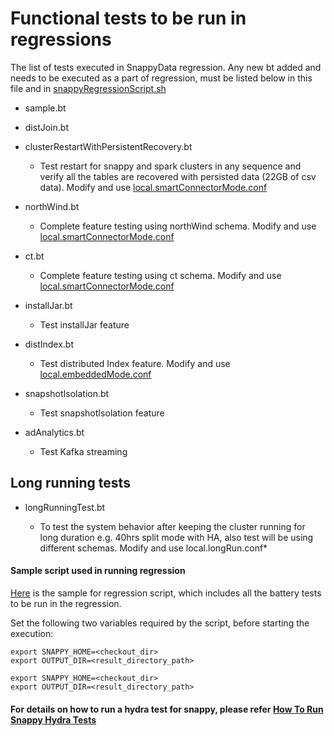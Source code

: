 # Functional tests to be run in regressions

The list of tests executed in SnappyData regression. Any new bt added and needs to be executed as a part of regression, must be listed below in this file and in [snappyRegressionScript.sh](../../test/java/io/snappydata/hydra/snappyRegressionScript.sh)

* sample.bt

* distJoin.bt

* clusterRestartWithPersistentRecovery.bt

    - Test restart for snappy and spark clusters in any sequence and verify all the tables are recovered with persisted data (22GB of csv data). Modify and use [local.smartConnectorMode.conf](../../test/java/io/snappydata/hydra/local.smartConnectorMode.conf)

* northWind.bt

    - Complete feature testing using northWind schema. Modify and use [local.smartConnectorMode.conf](../../test/java/io/snappydata/hydra/local.smartConnectorMode.conf)

* ct.bt

    - Complete feature testing using ct schema. Modify and use [local.smartConnectorMode.conf](../../test/java/io/snappydata/hydra/local.smartConnectorMode.conf)

* installJar.bt

    - Test installJar feature

* distIndex.bt

    - Test distributed Index feature. Modify and use [local.embeddedMode.conf](../../test/java/io/snappydata/hydra/local.embeddedMode.conf)

* snapshotIsolation.bt

    - Test snapshotIsolation feature

* adAnalytics.bt

    - Test Kafka streaming

## Long running tests

* longRunningTest.bt

    - To test the system behavior after keeping the cluster running for long duration e.g. 40hrs split mode with HA, also test will be using different schemas. Modify and use local.longRun.conf*


#### Sample script used in running regression

[Here](../../test/java/io/snappydata/hydra/snappyRegressionScript.sh) is the sample for regression script, which includes all the battery tests to be run in the regression. 

Set the following two variables required by the script, before starting the execution:

```
export SNAPPY_HOME=<checkout_dir>
export OUTPUT_DIR=<result_directory_path>
```

```
export SNAPPY_HOME=<checkout_dir>
export OUTPUT_DIR=<result_directory_path>
```

#### For details on how to run a hydra test for snappy, please refer [How To Run Snappy Hydra Tests](HowToRunSnappyHydraTests.md)

